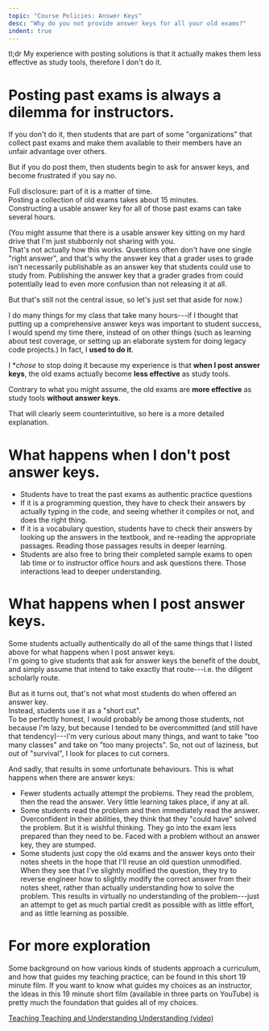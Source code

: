```yaml
---
topic: "Course Policies: Answer Keys"
desc: "Why do you not provide answer keys for all your old exams?"
indent: true
---
```


tl;dr  My experience with posting solutions is that it actually makes them less effective as study tools, therefore I don't do it.

# Posting past exams is always a dilemma for instructors.

If you don't do it, then students that are part of some "organizations" that collect 
past exams and make them available to their members have an unfair advantage over others.

But if you do post them, then students begin to ask for answer keys, and become frustrated if you say no.

Full disclosure: part of it is a matter of time.   
Posting a collection of old exams takes about 15 minutes.  
Constructing a usable answer key for all of those past exams can take several hours.   

(You might assume that there is a usable answer key sitting on my hard drive that I'm just stubbornly not sharing with you.   
That's not actually how this works.   Questions often don't have one single "right answer", and that's why the answer key that
a grader uses to grade isn't necessarily publishable as an answer key that students could use to study from.    Publishing the answer
key that a  grader grades from could potentially lead to even more confusion than not releasing it at all.

But that's still not the central issue, so let's just set that aside for now.)

I do many things for my class that take many hours---if I thought that putting up a comprehensive answer keys was important to student success, 
I would spend my time there, instead of on other things (such as learning about test coverage, or 
setting up an elaborate system for doing legacy code projects.)   In fact, I **used to do it**.   

I **chose* to stop doing it because my experience is that **when I post answer keys**, the old exams actually become **less effective** as study tools. 

Contrary to what you might assume, the old exams are **more effective** as study tools **without answer keys**.  

That will clearly seem counterintuitive, so here is a more detailed explanation.

# What happens when I don't post answer keys.

* Students have to treat the past exams as authentic practice questions
* If it is a programming question, they have to check their answers by actually typing in the code, and seeing whether it compiles or not, and does the right thing.
* If it is a vocabulary question, students have to check their answers by looking up the answers in the textbook, and re-reading the appropriate passages.  Reading those passages results in deeper learning.
* Students are also free to bring their completed sample exams to open lab time or to instructor office hours and ask questions there.  Those interactions lead to deeper understanding.

# What happens when I post answer keys.

Some students actually authentically do all of the same things that I listed above for what happens when I post answer keys.   
I'm going to give students that ask for answer keys the benefit of the doubt, and simply assume that intend to 
take exactly that route---i.e. the diligent scholarly route.   

But as it turns out, that's not what most students do when offered an answer key.   
Instead, students use it as a "short cut".  
To be perfectly honest, I would probably be among those students, not because I'm lazy, 
but because I tended to be overcommitted (and still have that tendency)---I'm very curious about many things, and want to take "too many classes" and take on "too many projects".  So, not out of laziness, but out of "survival", I look for places to cut corners.

And sadly, that results in some unfortunate behaviours.  This is what happens when there are answer keys:

* Fewer students actually attempt the problems.   They read the problem, then the read the answer.  Very little learning takes place, if any at all.
* Some students read the problem and then immediately read the answer.    Overconfident in their abilities, they think that they "could have" solved the problem.   But it is wishful thinking.   They go into the exam less prepared than they need to be.   Faced with a problem without an answer key, they are stumped.
* Some students just copy the old exams and the answer keys onto their notes sheets in the hope that I'll reuse an old question unmodified.  When they see that I've slightly modified the question, they try to reverse engineer how to slightly modify the correct answer from their notes sheet, rather than actually understanding how to solve the problem.   This results in virtually no understanding of the problem---just an attempt to get as much partial credit as possible with as little effort, and as little learning as possible.

# For more exploration

Some background on how various kinds of students approach a curriculum, and how that guides my teaching practice, can be found in this
short 19 minute film.  If you want to know what guides my choices as an instructor, the ideas in this 19 minute short film 
(available in three parts on YouTube) is pretty much the foundation that guides all of my choices.

[Teaching Teaching and Understanding Understanding (video)](https://www.youtube.com/watch?v=iMZA80XpP6Y)


